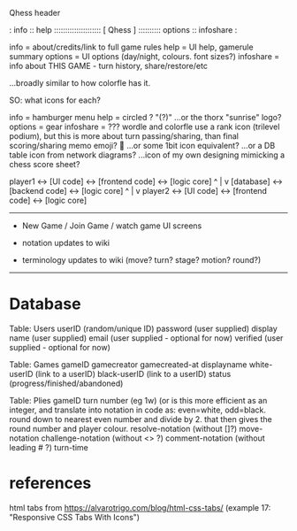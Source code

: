 Qhess header


: info :: help ::::::::::::::::::::: [ Qhess ] :::::::::: options :: infoshare :

info = about/credits/link to full game rules
help = UI help, gamerule summary
options = UI options (day/night, colours. font sizes?)
infoshare = info about THIS GAME - turn history, share/restore/etc

...broadly similar to how colorfle has it. 

SO: what icons for each? 

info = hamburger menu
help = circled ? "(?)"
    ...or the thorx "sunrise" logo?
options = gear
infoshare = ???
    wordle and colorfle use a rank icon (trilevel podium), but this is more about turn passing/sharing, than final scoring/sharing
    memo emoji? 📝 
    ...or some 1bit icon equivalent?
    ...or a DB table icon from network diagrams?
    ...icon of my own designing mimicking a chess score sheet?




player1 <-> [UI code] <-> [frontend code] <-> [logic core]
                                   ^
                                   |
                                   v
            [database] <-> [backend code] <-> [logic core]
                                   ^
                                   |
                                   v
player2 <-> [UI code] <-> [frontend code] <-> [logic core]

----

* New Game / Join Game / watch game UI screens

* notation updates to wiki
* terminology updates to wiki (move? turn? stage? motion? round?)

----

# Database

Table: Users
    userID (random/unique ID)
    password (user supplied)
    display name (user supplied)
    email (user supplied - optional for now)
    verified (user supplied - optional for now)

Table: Games
    gameID
    gamecreator
    gamecreated-at
    displayname
    white-userID (link to a userID)
    black-userID (link to a userID)
    status (progress/finished/abandoned)

Table: Plies
    gameID
    turn number (eg 1w) (or is this more efficient as an integer, and translate into notation in code as: even=white, odd=black. round down to nearest even number and divide by 2. that then gives the round number and player colour. 
    resolve-notation (without []?)
    move-notation
    challenge-notation (without <> ?)
    comment-notation (without leading # ?)
    turn-time
    

# references

html tabs from https://alvarotrigo.com/blog/html-css-tabs/ 
    (example 17: "Responsive CSS Tabs With Icons")
